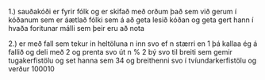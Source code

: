 
1.)
sauðakóði er fyrir fólk og er skifað með orðum það sem við gerum í kóðanum sem er áætlað fólki sem á að geta lesið kóðan og geta gert hann í hvaða foritunar málli sem þeir eru að nota

2.)
  er með fall sem tekur in heltöluna n inn svo ef n stærri en 1 þá kallaa ég á fallið og deli með 2
  og prenta svo út n % 2 
  bý svo til breiti sem gemir tugakerfistölu og set hanna sem 34 
  og breithenni svo í tvíundarkerfistölu og verður 100010
